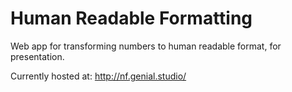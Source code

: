 # Human Readable Formatting
Web app for transforming numbers to human readable format, for presentation.

Currently hosted at: http://nf.genial.studio/
